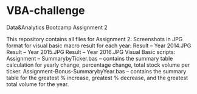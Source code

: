 # VBA-challenge
Data&amp;Analytics Bootcamp Assignment 2

This repository contains all files for Assignment 2:
  Screenshots in JPG format for visual basic macro result for each year:
    Result – Year 2014.JPG
    Result – Year 2015.JPG
    Result – Year 2016.JPG
  Visual Basic scripts:
    Assignment – SummarybyTicker.bas – contains the summary table calculation for yearly change, percentage change, total stock volume per ticker.
    Assignment-Bonus-SummarybyYear.bas – contains the summary table for the greatest % increase, greatest % decrease, and the greatest total volume for the year.

